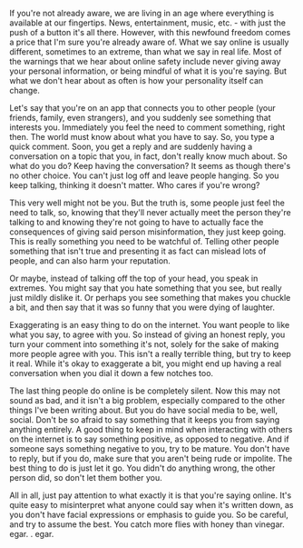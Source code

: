 
If you're not already aware, we are living in an age where everything is
available at our fingertips. News, entertainment, music, etc. - with
just the push of a button it's all there. However, with this newfound
freedom comes a price that I'm sure you're already aware of. What we say
online is usually different, sometimes to an extreme, than what we say
in real life. Most of the warnings that we hear about online safety
include never giving away your personal information, or being mindful of
what it is you're saying. But what we don't hear about as often is how
your personality itself can change. 

Let's say that you're on an app that connects you to other people (your
friends, family, even strangers), and you suddenly see something that
interests you. Immediately you feel the need to comment something, right
then. The world must know about what you have to say. So, you type a
quick comment. Soon, you get a reply and are suddenly having a
conversation on a topic that you, in fact, don't really know much about.
So what do you do? Keep having the conversation? It seems as though
there's no other choice. You can't just log off and leave people
hanging. So you keep talking, thinking it doesn't matter. Who cares if
you're wrong?

This very well might not be you. But the truth is, some people just feel
the need to talk, so, knowing that they'll never actually meet the
person they're talking to and knowing they're not going to have to
actually face the consequences of giving said person misinformation,
they just keep going. This is really something you need to be watchful
of. Telling other people something that isn't true and presenting it as
fact can mislead lots of people, and can also harm your reputation.

Or maybe, instead of talking off the top of your head, you speak in
extremes. You might say that you hate something that you see, but really
just mildly dislike it. Or perhaps you see something that makes you
chuckle a bit, and then say that it was so funny that you were dying of
laughter. 

Exaggerating is an easy thing to do on the internet. You want people to
like what you say, to agree with you. So instead of giving an honest
reply, you turn your comment into something it's not, solely for the
sake of making more people agree with you. This isn't a really terrible
thing, but try to keep it real. While it's okay to exaggerate a bit, you
might end up having a real conversation when you dial it down a few
notches too.

The last thing people do online is be completely silent. Now this may
not sound as bad, and it isn't a big problem, especially compared to the
other things I've been writing about. But you do have social media to
be, well, social. Don't be so afraid to say something that it keeps you
from saying anything entirely. A good thing to keep in mind when
interacting with others on the internet is to say something positive, as
opposed to negative. And if someone says something negative to you, try
to be mature. You don't have to reply, but if you do, make sure that you
aren't being rude or impolite. The best thing to do is just let it go.
You didn't do anything wrong, the other person did, so don't let them
bother you.

All in all, just pay attention to what exactly it is that you're saying
online. It's quite easy to misinterpret what anyone could say when it's
written down, as you don't have facial expressions or emphasis to guide
you. So be careful, and try to assume the best. You catch more flies
with honey than vinegar.
egar.
.
egar.
